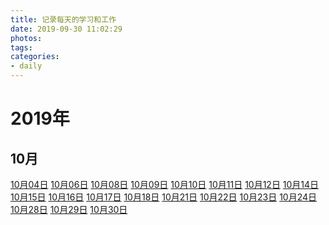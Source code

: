 ```yaml
---
title: 记录每天的学习和工作
date: 2019-09-30 11:02:29
photos:
tags: 
categories:
- daily
---
```


# 2019年

## 10月

[10月04日](/daily/2019/1004.html) [10月06日](/daily/2019/1006.html) [10月08日](/daily/2019/1008.html) [10月09日](/daily/2019/1009.html) [10月10日](/daily/2019/1010.html) [10月11日](/daily/2019/1011.html) [10月12日](/daily/2019/1012.html) [10月14日](/daily/2019/1014.html) [10月15日](/daily/2019/1015.html) [10月16日](/daily/2019/1016.html) [10月17日](/daily/2019/1017.html) [10月18日](/daily/2019/1018.html) [10月21日](/daily/2019/1021.html) [10月22日](/daily/2019/1022.html) [10月23日](/daily/2019/1023.html) [10月24日](/daily/2019/1024.html) [10月28日](/daily/2019/1028.html) [10月29日](/daily/2019/1029.html) [10月30日](/daily/2019/1030.html) 